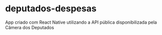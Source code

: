 # deputados-despesas
App criado com  React Native utilizando a API pública disponibilizada pela Câmera dos Deputados
